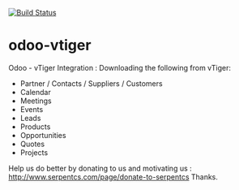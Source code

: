 [![Build Status](https://travis-ci.org/JayVora-SerpentCS/odoo-vtiger.svg?branch=10.0)](https://travis-ci.org/JayVora-SerpentCS/odoo-vtiger)

# odoo-vtiger
Odoo - vTiger Integration
: Downloading the following from vTiger:

- Partner / Contacts / Suppliers / Customers
- Calendar
- Meetings
- Events
- Leads
- Products
- Opportunities
- Quotes
- Projects

Help us do better by donating to us and motivating us : http://www.serpentcs.com/page/donate-to-serpentcs
Thanks.

